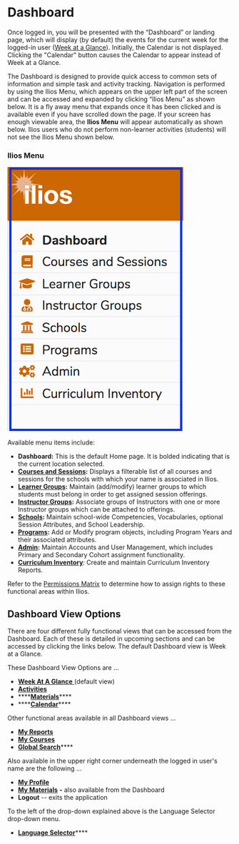 # Dashboard

Once logged in, you will be presented with the “Dashboard” or landing page, which will display \(by default\) the events for the current week for the logged-in user \([Week at a Glance](https://iliosproject.gitbook.io/ilios-user-guide/dashboard/week-at-a-glance)\). Initially, the Calendar is not displayed. Clicking the "Calendar" button causes the Calendar to appear instead of Week at a Glance. 

The Dashboard is designed to provide quick access to common sets of information and simple task and activity tracking. Navigation is performed by using the Ilios Menu, which appears on the upper left part of the screen and can be accessed and expanded by clicking “Ilios Menu” as shown below. It is a fly away menu that expands once it has been clicked and is available even if you have scrolled down the page. If your screen has enough viewable area, the **Ilios Menu** will appear automatically as shown below. Ilios users who do not perform non-learner activities \(students\) will not see the Ilios Menu shown below.

### Ilios Menu

![](../.gitbook/assets/iliosmenu.png)

Available menu items include:

* **Dashboard:** This is the default Home page. It is bolded indicating that is the current location selected.
* [**Courses and Sessions**](https://iliosproject.gitbook.io/ilios-user-guide/courses-and-sessions)**:** Displays a filterable list of all courses and sessions for the schools with which your name is associated in Ilios.
* [**Learner Groups**](https://iliosproject.gitbook.io/ilios-user-guide/learner-groups)**:** Maintain \(add/modify\) learner groups to which students must belong in order to get assigned session offerings.
* [**Instructor Groups**](https://iliosproject.gitbook.io/ilios-user-guide/instructor-groups)**:** Associate groups of Instructors with one or more Instructor groups which can be attached to offerings.
* [**Schools**](https://iliosproject.gitbook.io/ilios-user-guide/schools)**:** Maintain school-wide Competencies, Vocabularies, optional Session Attributes, and School Leadership.
* [**Programs**](https://iliosproject.gitbook.io/ilios-user-guide/programs)**:** Add or Modify program objects, including Program Years and their associated attributes.
* [**Admin**](https://iliosproject.gitbook.io/ilios-user-guide/admin)**:** Maintain Accounts and User Management, which includes Primary and Secondary Cohort assignment functionality.
* [**Curriculum Inventory**](https://iliosproject.gitbook.io/ilios-user-guide/curriculum-inventory): Create and maintain Curriculum Inventory Reports.

Refer to the [Permissions Matrix](https://docs.google.com/spreadsheets/d/1FbR53C2clvNoWZHMElQRfuJ4jHbZtr5pFl11et0zszY/edit?ts=5ad90141#gid=0) to determine how to assign rights to these functional areas within Ilios.

## Dashboard View Options

There are four different fully functional views that can be accessed from the Dashboard. Each of these is detailed in upcoming sections and can be accessed by clicking the links below. The default Dashboard view is Week at a Glance.

These Dashboard View Options are ...

* [**Week At A Glance** ](https://iliosproject.gitbook.io/ilios-user-guide/dashboard/week-at-a-glance)\(default view\)
* [**Activities**](https://iliosproject.gitbook.io/ilios-user-guide/dashboard/activities-view)
* \*\*\*\*[**Materials**](https://iliosproject.gitbook.io/ilios-user-guide/dashboard/my-materials)\*\*\*\*
* \*\*\*\*[**Calendar**](https://iliosproject.gitbook.io/ilios-user-guide/dashboard/calendar-view)\*\*\*\*

Other functional areas available in all Dashboard views ...

* [**My Reports**](https://iliosproject.gitbook.io/ilios-user-guide/dashboard/my-reports)
* [**My Courses**](https://iliosproject.gitbook.io/ilios-user-guide/dashboard/my-courses)
* [**Global Search**](https://iliosproject.gitbook.io/ilios-user-guide/dashboard/search)\*\*\*\*

Also available in the upper right corner underneath the logged in user's name are the following ...

* [**My Profile**](https://iliosproject.gitbook.io/ilios-user-guide/dashboard/my-profile)
* [**My Materials**](https://iliosproject.gitbook.io/ilios-user-guide/dashboard/my-materials) **-** also available from the Dashboard
* **Logout** -- exits the application 

To the left of the drop-down explained above is the Language Selector drop-down menu.

* [**Language Selector**](https://iliosproject.gitbook.io/ilios-user-guide/dashboard/language-selector)\*\*\*\*

